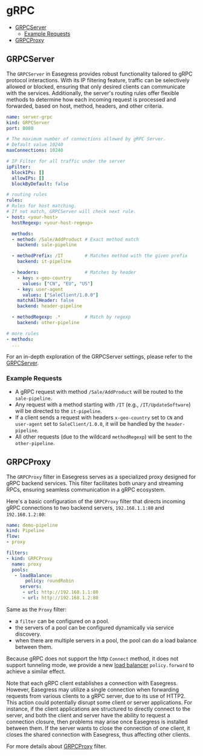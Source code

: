 # gRPC <!-- omit from toc -->

- [GRPCServer](#grpcserver)
  - [Example Requests](#example-requests)
- [GRPCProxy](#grpcproxy)

## GRPCServer

The `GRPCServer` in Easegress provides robust functionality tailored to gRPC protocol interactions. With its IP filtering feature, traffic can be selectively allowed or blocked, ensuring that only desired clients can communicate with the services. Additionally, the server's routing rules offer flexible methods to determine how each incoming request is processed and forwarded, based on host, method, headers, and other criteria.

``` yaml
name: server-grpc
kind: GRPCServer
port: 8080

# The maximum number of connections allowed by gRPC Server.
# Default value 10240
maxConnections: 10240

# IP Filter for all traffic under the server
ipFilter:
  blockIPs: []
  allowIPs: []
  blockByDefault: false

# routing rules
rules:
# Rules for host matching.
# If not match, GRPCServer will check next rule.
- host: <your-host>
  hostRegexp: <your-host-regexp>

  methods: 
  - method: /Sale/AddProduct # Exact method match
    backend: sale-pipeline

  - methodPrefix: /IT        # Matches method with the given prefix
    backend: it-pipeline

  - headers:                 # Matches by header
    - key: x-geo-country
      values: ["CN", "EU", "US"]
    - key: user-agent
      values: ["SaleClient/1.0.0"]
    matchAllHeader: false
    backend: header-pipeline

  - methodRegexp: .*         # Match by regexp
    backend: other-pipeline

# more rules
- methods:
  ...
```

For an in-depth exploration of the GRPCServer settings, please refer to the [GRPCServer](../07.Reference/7.1.Controllers.md#grpcserver).


### Example Requests
- A gRPC request with method `/Sale/AddProduct` will be routed to the `sale-pipeline`.
- Any request with a method starting with `/IT` (e.g., `/IT/UpdateSoftware`) will be directed to the `it-pipeline`.
- If a client sends a request with headers `x-geo-country` set to `CN` and `user-agent` set to `SaleClient/1.0.0`, it will be handled by the `header-pipeline`.
- All other requests (due to the wildcard `methodRegexp`) will be sent to the `other-pipeline`.

## GRPCProxy

The `GRPCProxy` filter in Easegress serves as a specialized proxy designed for gRPC backend services. This filter facilitates both unary and streaming RPCs, ensuring seamless communication in a gRPC ecosystem.

Here's a basic configuration of the `GRPCProxy` filter that directs incoming gRPC connections to two backend servers, `192.168.1.1:80` and `192.168.1.2:80`:

```yaml
name: demo-pipeline
kind: Pipeline
flow: 
- proxy

filters:
- kind: GRPCProxy
  name: proxy
  pools:
   - loadBalance:
       policy: roundRobin
     servers:
      - url: http://192.168.1.1:80
      - url: http://192.168.1.2:80
```

Same as the `Proxy` filter:

* a `filter` can be configured on a pool.
* the servers of a pool can be configured dynamically via service discovery.
* when there are multiple servers in a pool, the pool can do a load balance between them.

Because gRPC does not support the http `Connect` method, it does not support tunneling mode, 
we provide a new [load balancer](../07.Reference/7.2.Filters.md#proxyloadbalancespec) `policy.forward` to achieve a similar effect.

Note that each gRPC client establishes a connection with Easegress. 
However, Easegress may utilize a single connection when forwarding requests from various clients to a gRPC server, due to its use of HTTP2. 
This action could potentially disrupt some client or server applications. 
For instance, if the client applications are structured to directly connect to the server, and both the client and server have the ability to request a connection closure, then problems may arise once Easegress is installed between them. 
If the server wants to close the connection of one client, it closes the shared connection with Easegress, thus affecting other clients.

For more details about [GRPCProxy](../07.Reference/7.2.Filters.md#grpcproxy) filter.
